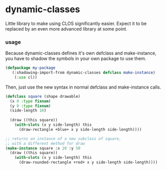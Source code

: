 # dynamic-classes
Little library to make using CLOS significantly easier.
Expect it to be replaced by an even more advanced library at some point.

### usage

Because dynamic-classes defines it's own defclass and make-instance, you have to shadow the symbols in your own package to use them.

```lisp
(defpackage my-package
   (:shadowing-import-from dynamic-classes defclass make-instance)
	(:use cl))
```

Then, just use the new syntax in normal defclass and make-instance calls.

```lisp
(defclass square (shape drawable)
  (x 0 :type fixnum)
  (y 0 :type fixnum)
  (side-length 10)
   
  (draw ((this square))
    (with-slots (x y side-length) this
      (draw-rectangle +blue+ x y side-length side-length))))

;; returns an instance of a new subclass of square,
;; with a different method for draw
(make-instance square :x 20 :y 50
  (draw ((this square))
    (with-slots (x y side-length) this
      (draw-rounded-rectangle +red+ x y side-length side-length))))
```
